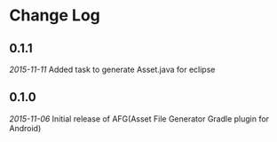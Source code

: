 Change Log
==========

0.1.1
-----
*2015-11-11* Added task to generate Asset.java for eclipse

0.1.0
-----
*2015-11-06* Initial release of AFG(Asset File Generator Gradle plugin for Android)


